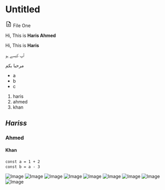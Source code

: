 # Untitled 

<img src="doc.svg" alt="Alt File" width="4%" style = "color:white"/> File One

Hi, This is  **Haris Ahmed**

Hi,  This  is  **Haris**

آپ کیسے ہو

مرحبا بكم
- a
- b
- c

1. haris
2. ahmed
3. khan

## ***Hariss***

### Ahmed

#### Khan

```
const a = 1 + 2 
const b = a - 3
```

![Image](https://s3.us-west-2.amazonaws.com/secure.notion-static.com/63d80881-c821-4c9e-86c9-87acc2a861a2/White_Modern_Simple_Photo_Zoom_Virtual_Background_%283%29.png?X-Amz-Algorithm=AWS4-HMAC-SHA256&X-Amz-Content-Sha256=UNSIGNED-PAYLOAD&X-Amz-Credential=AKIAT73L2G45EIPT3X45%2F20230817%2Fus-west-2%2Fs3%2Faws4_request&X-Amz-Date=20230817T195228Z&X-Amz-Expires=3600&X-Amz-Signature=6153dcea2a2cdc82d465638d8d274b828728aff97f6149511b7c2c9a3a7e60fd&X-Amz-SignedHeaders=host&x-id=GetObject)
![Image](https://i.imgur.com/qzPZDVN.png)
![Image](https://i.imgur.com/M3SLWcD.png)
![Image](https://i.imgur.com/ozX2oMs.png)
![Image](https://i.imgur.com/3E7Ttnq.png)
![Image](https://i.imgur.com/XISwCJ9.png)
![Image](https://i.imgur.com/nQ0Sput.png)
![Image](https://i.imgur.com/Um4sYCJ.png)
![Image](https://i.imgur.com/ftBWx0d.png)
